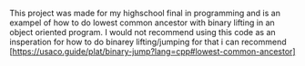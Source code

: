 This project was made for my highschool final in programming and is an exampel of how to do lowest common ancestor with binary lifting in an object oriented program.
I would not recommend using this code as an insperation for how to do binarey lifting/jumping for that i can recommend 
[https://usaco.guide/plat/binary-jump?lang=cpp#lowest-common-ancestor]
